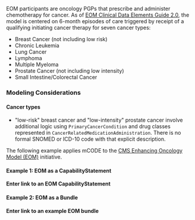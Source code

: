 EOM participants are oncology PGPs that prescribe and administer chemotherapy for cancer. As of [EOM Clinical Data Elements Guide 2.0](https://www.cms.gov/priorities/innovation/media/document/eom-clinical-data-elements-guide), the model is centered on 6-month episodes of care triggered by receipt of a qualifying initiating cancer therapy for seven cancer types:
* Breast Cancer (not including low risk)
* Chronic Leukemia
* Lung Cancer
* Lymphoma
* Multiple Myeloma
* Prostate Cancer (not including low intensity)
* Small Intestine/Colorectal Cancer

### Modeling Considerations

#### Cancer types

* "low-risk" breast cancer and "low-intensity" prostate cancer involve additional logic using `PrimaryCancerCondition` and drug classes represented in `CancerRelatedMedicationAdministration`.  There is no formal SNOMED or ICD-10 code with that explicit description.

The following example applies mCODE to the [CMS Enhancing Oncology Model (EOM)](https://www.cms.gov/priorities/innovation/innovation-models/enhancing-oncology-model) initiative.

#### Example 1: EOM as a CapabilityStatement

**Enter link to an EOM CapabilityStatement**

#### Example 2: EOM as a Bundle
**Enter link to an example EOM bundle**

